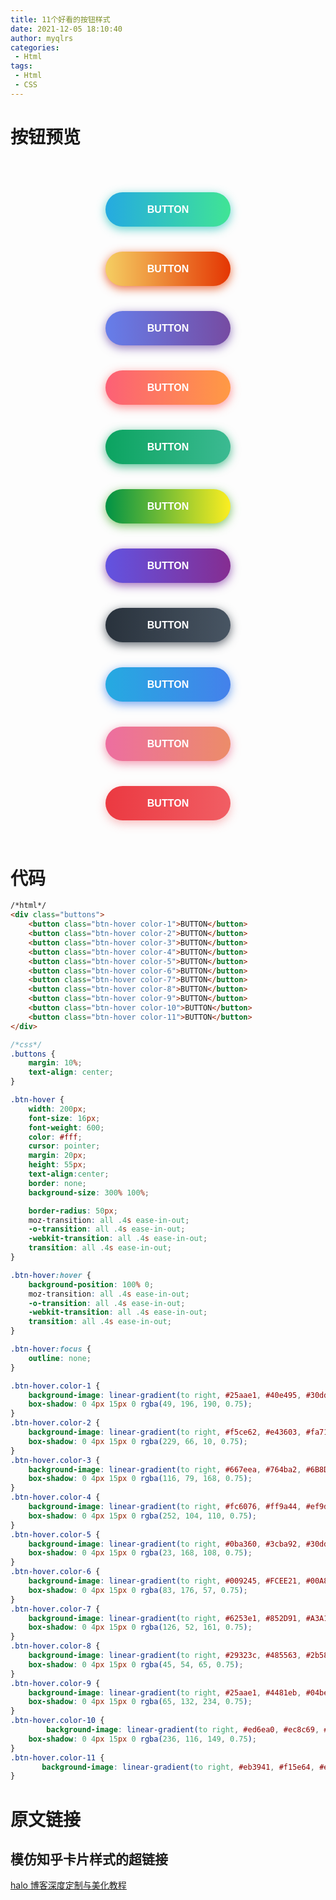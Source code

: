 ```yaml
---
title: 11个好看的按钮样式
date: 2021-12-05 18:10:40
author: myqlrs
categories:
 - Html
tags:
 - Html
 - CSS
---
```

# 按钮预览

<style type="text/css">
.buttons {
    margin: 10%;
    text-align: center;
}
.btn-hover {
width: 200px;
font-size: 16px;
font-weight: 600;
color: #fff;
cursor: pointer;
margin: 20px;
height: 55px;
text-align:center;
border: none;
background-size: 300% 100%;
    border-radius: 50px;
    moz-transition: all .4s ease-in-out;
    -o-transition: all .4s ease-in-out;
    -webkit-transition: all .4s ease-in-out;
    transition: all .4s ease-in-out;
}
.btn-hover:hover {
background-position: 100% 0;
moz-transition: all .4s ease-in-out;
-o-transition: all .4s ease-in-out;
-webkit-transition: all .4s ease-in-out;
transition: all .4s ease-in-out;
}
.btn-hover:focus {
outline: none;
}
.btn-hover.color-1 {
background-image: linear-gradient(to right, #25aae1, #40e495, #30dd8a, #2bb673);
box-shadow: 0 4px 15px 0 rgba(49, 196, 190, 0.75);
}
.btn-hover.color-2 {
background-image: linear-gradient(to right, #f5ce62, #e43603, #fa7199, #e85a19);
box-shadow: 0 4px 15px 0 rgba(229, 66, 10, 0.75);
}
.btn-hover.color-3 {
background-image: linear-gradient(to right, #667eea, #764ba2, #6B8DD6, #8E37D7);
box-shadow: 0 4px 15px 0 rgba(116, 79, 168, 0.75);
}
.btn-hover.color-4 {
background-image: linear-gradient(to right, #fc6076, #ff9a44, #ef9d43, #e75516);
box-shadow: 0 4px 15px 0 rgba(252, 104, 110, 0.75);
}
.btn-hover.color-5 {
background-image: linear-gradient(to right, #0ba360, #3cba92, #30dd8a, #2bb673);
box-shadow: 0 4px 15px 0 rgba(23, 168, 108, 0.75);
}
.btn-hover.color-6 {
background-image: linear-gradient(to right, #009245, #FCEE21, #00A8C5, #D9E021);
box-shadow: 0 4px 15px 0 rgba(83, 176, 57, 0.75);
}
.btn-hover.color-7 {
background-image: linear-gradient(to right, #6253e1, #852D91, #A3A1FF, #F24645);
box-shadow: 0 4px 15px 0 rgba(126, 52, 161, 0.75);
}
.btn-hover.color-8 {
background-image: linear-gradient(to right, #29323c, #485563, #2b5876, #4e4376);
box-shadow: 0 4px 15px 0 rgba(45, 54, 65, 0.75);
}
.btn-hover.color-9 {
background-image: linear-gradient(to right, #25aae1, #4481eb, #04befe, #3f86ed);
box-shadow: 0 4px 15px 0 rgba(65, 132, 234, 0.75);
}
.btn-hover.color-10 {
background-image: linear-gradient(to right, #ed6ea0, #ec8c69, #f7186a , #FBB03B);
box-shadow: 0 4px 15px 0 rgba(236, 116, 149, 0.75);
}
.btn-hover.color-11 {
background-image: linear-gradient(to right, #eb3941, #f15e64, #e14e53, #e2373f);  box-shadow: 0 5px 15px rgba(242, 97, 103, .4);
}
</style>
<div class="buttons">
    <button class="btn-hover color-1">BUTTON</button>
    <button class="btn-hover color-2">BUTTON</button>
    <button class="btn-hover color-3">BUTTON</button>
    <button class="btn-hover color-4">BUTTON</button>
    <button class="btn-hover color-5">BUTTON</button>
    <button class="btn-hover color-6">BUTTON</button>
    <button class="btn-hover color-7">BUTTON</button>
    <button class="btn-hover color-8">BUTTON</button>
    <button class="btn-hover color-9">BUTTON</button>
    <button class="btn-hover color-10">BUTTON</button>
    <button class="btn-hover color-11">BUTTON</button>
</div>

# 代码
```html
/*html*/
<div class="buttons">
    <button class="btn-hover color-1">BUTTON</button>
    <button class="btn-hover color-2">BUTTON</button>
    <button class="btn-hover color-3">BUTTON</button>
    <button class="btn-hover color-4">BUTTON</button>
    <button class="btn-hover color-5">BUTTON</button>
    <button class="btn-hover color-6">BUTTON</button>
    <button class="btn-hover color-7">BUTTON</button>
    <button class="btn-hover color-8">BUTTON</button>
    <button class="btn-hover color-9">BUTTON</button>
    <button class="btn-hover color-10">BUTTON</button>
    <button class="btn-hover color-11">BUTTON</button>
</div>
```

```css
/*css*/
.buttons {
    margin: 10%;
    text-align: center;
}

.btn-hover {
    width: 200px;
    font-size: 16px;
    font-weight: 600;
    color: #fff;
    cursor: pointer;
    margin: 20px;
    height: 55px;
    text-align:center;
    border: none;
    background-size: 300% 100%;

    border-radius: 50px;
    moz-transition: all .4s ease-in-out;
    -o-transition: all .4s ease-in-out;
    -webkit-transition: all .4s ease-in-out;
    transition: all .4s ease-in-out;
}

.btn-hover:hover {
    background-position: 100% 0;
    moz-transition: all .4s ease-in-out;
    -o-transition: all .4s ease-in-out;
    -webkit-transition: all .4s ease-in-out;
    transition: all .4s ease-in-out;
}

.btn-hover:focus {
    outline: none;
}

.btn-hover.color-1 {
    background-image: linear-gradient(to right, #25aae1, #40e495, #30dd8a, #2bb673);
    box-shadow: 0 4px 15px 0 rgba(49, 196, 190, 0.75);
}
.btn-hover.color-2 {
    background-image: linear-gradient(to right, #f5ce62, #e43603, #fa7199, #e85a19);
    box-shadow: 0 4px 15px 0 rgba(229, 66, 10, 0.75);
}
.btn-hover.color-3 {
    background-image: linear-gradient(to right, #667eea, #764ba2, #6B8DD6, #8E37D7);
    box-shadow: 0 4px 15px 0 rgba(116, 79, 168, 0.75);
}
.btn-hover.color-4 {
    background-image: linear-gradient(to right, #fc6076, #ff9a44, #ef9d43, #e75516);
    box-shadow: 0 4px 15px 0 rgba(252, 104, 110, 0.75);
}
.btn-hover.color-5 {
    background-image: linear-gradient(to right, #0ba360, #3cba92, #30dd8a, #2bb673);
    box-shadow: 0 4px 15px 0 rgba(23, 168, 108, 0.75);
}
.btn-hover.color-6 {
    background-image: linear-gradient(to right, #009245, #FCEE21, #00A8C5, #D9E021);
    box-shadow: 0 4px 15px 0 rgba(83, 176, 57, 0.75);
}
.btn-hover.color-7 {
    background-image: linear-gradient(to right, #6253e1, #852D91, #A3A1FF, #F24645);
    box-shadow: 0 4px 15px 0 rgba(126, 52, 161, 0.75);
}
.btn-hover.color-8 {
    background-image: linear-gradient(to right, #29323c, #485563, #2b5876, #4e4376);
    box-shadow: 0 4px 15px 0 rgba(45, 54, 65, 0.75);
}
.btn-hover.color-9 {
    background-image: linear-gradient(to right, #25aae1, #4481eb, #04befe, #3f86ed);
    box-shadow: 0 4px 15px 0 rgba(65, 132, 234, 0.75);
}
.btn-hover.color-10 {
        background-image: linear-gradient(to right, #ed6ea0, #ec8c69, #f7186a , #FBB03B);
    box-shadow: 0 4px 15px 0 rgba(236, 116, 149, 0.75);
}
.btn-hover.color-11 {
       background-image: linear-gradient(to right, #eb3941, #f15e64, #e14e53, #e2373f);  box-shadow: 0 5px 15px rgba(242, 97, 103, .4);
}
```

# 原文链接
## 模仿知乎卡片样式的超链接
<script src="https://cdn.jsdelivr.net/gh/Sanarous/files@master/js/linkcard.js"></script>
<a href="https://bestzuo.cn/posts/halo-beauty.html" class="LinkCard" target="_blank">halo 博客深度定制与美化教程</a>


